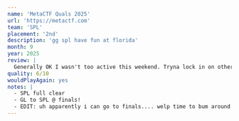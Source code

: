 ```yaml
---
name: 'MetaCTF Quals 2025'
url: 'https://metactf.com'
team: 'SPL'
placement: '2nd'
description: 'gg spl have fun at florida'
month: 9
year: 2025
review: |
  Generally OK I wasn't too active this weekend. Tryna lock in on other stuff too. I did try to help with this OSINT finding a cat and it was pretty cancer but we did it at least. In hindsight its actually not that bad compared to some other osint out there.
quality: 6/10
wouldPlayAgain: yes
notes: |
  - SPL full clear
  - GL to SPL @ finals!
  - EDIT: uh apparently i can go to finals.... welp time to bum around :trol:
---
```

